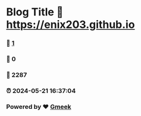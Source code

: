 # Blog Title :link: https://enix203.github.io 
### :page_facing_up: [1](https://enix203.github.io/tag.html) 
### :speech_balloon: 0 
### :hibiscus: 2287 
### :alarm_clock: 2024-05-21 16:37:04 
### Powered by :heart: [Gmeek](https://github.com/Meekdai/Gmeek)
